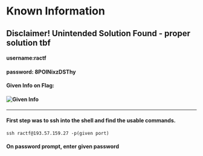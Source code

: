 # Known Information
## Disclaimer! Unintended Solution Found - proper solution tbf
#### username:ractf
#### password: 8POlNixzDSThy
#### Given Info on Flag:
#### ![Given Info]()
---
#### First step was to ssh into the shell and find the usable commands.
```
ssh ractf@193.57.159.27 -p(given port)
```
#### On password prompt, enter given password
